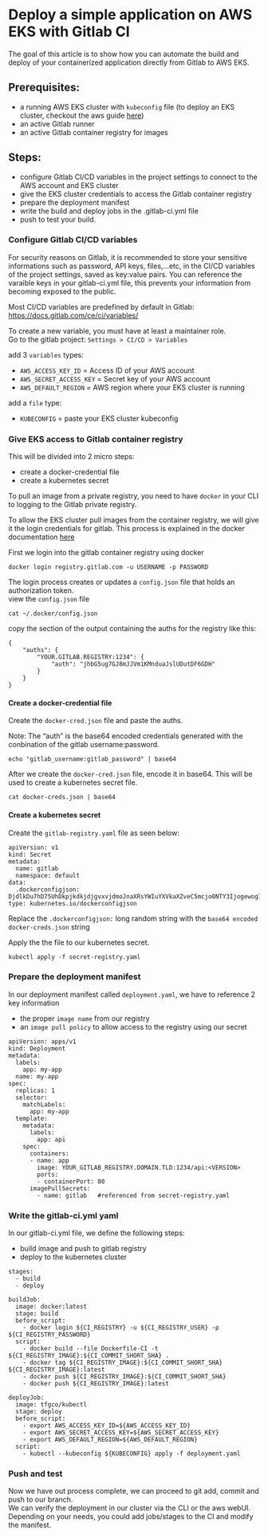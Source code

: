 # Deploy a simple application on AWS EKS with Gitlab CI

The goal of this article is to show how you can automate the build and deploy of your containerized application directly from Gitlab to AWS EKS.

## Prerequisites:
* a running AWS EKS cluster with `kubeconfig` file (to deploy an EKS cluster, checkout the aws guide [here](https://docs.aws.amazon.com/eks/latest/userguide/getting-started.html))
* an active Gitlab runner
* an active Gitlab container registry for images

## Steps:
* configure Gitlab CI/CD variables in the project settings to connect to the AWS account and EKS cluster
* give the EKS cluster credentials to access the Gitlab container registry
* prepare the deployment manifest
* write the build and deploy jobs in the .gitlab-ci.yml file
* push to test your build.

### Configure Gitlab CI/CD variables
For security reasons on Gitlab, it is recommended to store your sensitive informations such as password, API keys, files,...etc, in the CI/CD variables of the project settings, saved as key:value pairs. You can reference the varaible keys in your gitlab-ci.yml file, this prevents your information from becoming exposed to the public.

Most CI/CD variables are predefined by default in Gitlab: https://docs.gitlab.com/ce/ci/variables/

To create a new variable, you must have at least a maintainer role.\
Go to the gitlab project: `Settings > CI/CD > Variables`

add 3 `variables` types:
* `AWS_ACCESS_KEY_ID` = Access ID of your AWS account
* `AWS_SECRET_ACCESS_KEY` = Secret key of your AWS account
* `AWS_DEFAULT_REGION` = AWS region where your EKS cluster is running

add a `file` type:
* `KUBECONFIG` = paste your EKS cluster kubeconfig 

### Give EKS access to Gitlab container registry
This will be divided into 2 micro steps:
* create a docker-credential file
* create a kubernetes secret

To pull an image from a private registry, you need to have `docker` in your CLI to logging to the Gitlab private registry.

To allow the EKS cluster pull images from the container registry, we will give it the login credentials for gitlab.
This process is explained in the docker documentation [here](https://kubernetes.io/docs/tasks/configure-pod-container/pull-image-private-registry/)

First we login into the gitlab container registry using docker
```
docker login registry.gitlab.com -u USERNAME -p PASSWORD
```

The login process creates or updates a `config.json` file that holds an authorization token.\
view the `config.json` file  
```
cat ~/.docker/config.json
```
copy the section of the output containing the auths for the registry like this:
```
{
    "auths": {
        "YOUR.GITLAB.REGISTRY:1234": {
            "auth": "jhbG5ug7GJ8mJJVm1KMnduaJslUDutDF6GDH"
        }
    }
}
```
#### Create a docker-credential file
Create the `docker-cred.json` file and paste the auths.

Note: The “auth” is the base64 encoded credentials generated with the conbination of the gitlab username:password.
```
echo "gitlab_username:gitlab_password" | base64
```

After we create the `docker-cred.json` file, encode it in base64. This will be used to create a kubernetes secret file.
```
cat docker-creds.json | base64
```

#### Create a kubernetes secret
Create the `gitlab-registry.yaml` file as seen below:
```
apiVersion: v1
kind: Secret
metadata:
  name: gitlab
  namespace: default
data:
  .dockerconfigjson: DjdlkDu7hD75UhDkpjkdkjdjgvxvjdmoJnaXRsYWIuYXVkaXZveC5mcjo0NTY3IjogewogICAgICAgICAgICAgICAgICAiYXV0aC077Jh36ggdysDJjhd322bdcjDhTW5kdWEyTkVURnBuZDIxSE5tdEgiCiAgICAgICAgICB9CiHFvyI87vD5hnMcnMiOiB7CiAgICAgICAgICAiVXNlci1BZ2VudCI6ICJEbZXKuHnnSJDOL5hD4LjEtY2UgKGxpbnV4KSIKICB9Cn0K
type: kubernetes.io/dockerconfigjson
```
Replace the `.dockerconfigjson:` long random string with the `base64 encoded docker-creds.json` string

Apply the the file to our kubernetes secret.
```
kubectl apply -f secret-registry.yaml
```

### Prepare the deployment manifest
In our deployment manifest called `deployment.yaml`, we have to reference 2 key information
* the proper `image name` from our registry
* an `image pull policy` to allow access to the registry using our secret

```
apiVersion: apps/v1
kind: Deployment
metadata:
  labels:
    app: my-app
  name: my-app
spec:
  replicas: 1
  selector:
    matchLabels:
      app: my-app
  template:
    metadata:
      labels:
        app: api
    spec:
      containers:
      - name: app
        image: YOUR_GITLAB_REGISTRY.DOMAIN.TLD:1234/api:<VERSION>
        ports:
        - containerPort: 80
      imagePullSecrets:
        - name: gitlab   #referenced from secret-registry.yaml
```

### Write the gitlab-ci.yml yaml 
In our gitlab-ci.yml file, we define the following steps:
* build image and push to gitlab registry
* deploy to the kubernetes cluster

```
stages:
  - build
  - deploy

buildJob:
  image: docker:latest
  stage: build
  before_script:
    - docker login ${CI_REGISTRY} -u ${CI_REGISTRY_USER} -p ${CI_REGISTRY_PASSWORD} 
  script:
    - docker build --file Dockerfile-CI -t ${CI_REGISTRY_IMAGE}:${CI_COMMIT_SHORT_SHA} .
    - docker tag ${CI_REGISTRY_IMAGE}:${CI_COMMIT_SHORT_SHA} ${CI_REGISTRY_IMAGE}:latest
    - docker push ${CI_REGISTRY_IMAGE}:${CI_COMMIT_SHORT_SHA}
    - docker push ${CI_REGISTRY_IMAGE}:latest

deployJob:
  image: tfgco/kubectl
  stage: deploy
  before_script:
    - export AWS_ACCESS_KEY_ID=${AWS_ACCESS_KEY_ID}
    - export AWS_SECRET_ACCESS_KEY=${AWS_SECRET_ACCESS_KEY}
    - export AWS_DEFAULT_REGION=${AWS_DEFAULT_REGION}
  script:
    - kubectl --kubeconfig ${KUBECONFIG} apply -f deployment.yaml
```

### Push and test
Now we have out process complete, we can proceed to git add, commit and push to our branch.\
We can verify the deployment in our cluster via the CLI or the aws webUI.\
Depending on your needs, you could add jobs/stages to the CI and modify the manifest.
